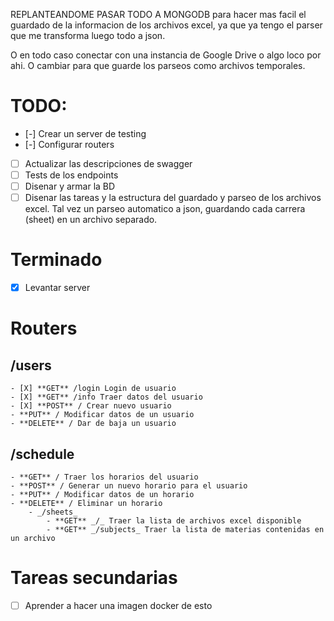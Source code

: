 REPLANTEANDOME PASAR TODO A MONGODB para hacer mas facil el guardado de la informacion de los archivos excel, ya que ya tengo el parser que me transforma luego todo a json.

O en todo caso conectar con una instancia de Google Drive o algo loco por ahi. O cambiar para que guarde los parseos como archivos temporales.

# TODO:
- [-] Crear un server de testing
- [-] Configurar routers
- [ ] Actualizar las descripciones de swagger
- [ ] Tests de los endpoints
- [ ] Disenar y armar la BD
- [ ] Disenar las tareas y la estructura del guardado y parseo de los archivos excel. Tal vez un parseo automatico a json, guardando cada carrera (sheet) en un archivo separado.

# Terminado
- [X] Levantar server

# Routers
## /users
    - [X] **GET** /login Login de usuario
    - [X] **GET** /info Traer datos del usuario
    - [X] **POST** / Crear nuevo usuario
    - **PUT** / Modificar datos de un usuario
    - **DELETE** / Dar de baja un usuario

## /schedule
    - **GET** / Traer los horarios del usuario
    - **POST** / Generar un nuevo horario para el usuario
    - **PUT** / Modificar datos de un horario
    - **DELETE** / Eliminar un horario
        - _/sheets_
            - **GET** _/_ Traer la lista de archivos excel disponible
            - **GET** _/subjects_ Traer la lista de materias contenidas en un archivo

# Tareas secundarias
- [ ] Aprender a hacer una imagen docker de esto
